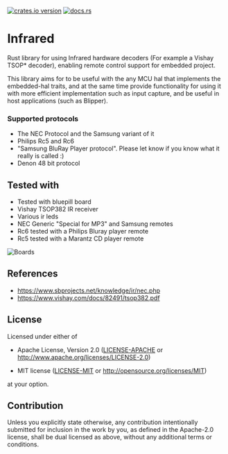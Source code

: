 [![crates.io version](https://img.shields.io/crates/v/infrared)](https://crates.io/crates/infrared)
[![docs.rs](https://docs.rs/infrared/badge.svg)](https://docs.rs/infrared)

# Infrared

Rust library for using Infrared hardware decoders (For example a Vishay TSOP* decoder),
enabling remote control support for embedded project.

This library aims for to be useful with the any MCU hal that implements the embedded-hal traits,
and at the same time provide functionality for using it with more efficient implementation
such as input capture, and be useful in host applications (such as Blipper).

### Supported protocols
 - The NEC Protocol and the Samsung variant of it
 - Philips Rc5 and Rc6
 - "Samsung BluRay Player protocol". Please let know if you know what it really is called :)
 - Denon 48 bit protocol

## Tested with
 - Tested with bluepill board
 - Vishay TSOP382 IR receiver
 - Various ir leds
 - NEC Generic "Special for MP3" and Samsung remotes
 - Rc6 tested with a Philips Bluray player remote
 - Rc5 tested with a Marantz CD player remote


![Boards](https://jott.se/txrx_setup.jpg)

## References

 * https://www.sbprojects.net/knowledge/ir/nec.php
 * https://www.vishay.com/docs/82491/tsop382.pdf

## License

Licensed under either of

- Apache License, Version 2.0 ([LICENSE-APACHE](LICENSE-APACHE) or
  http://www.apache.org/licenses/LICENSE-2.0)

- MIT license ([LICENSE-MIT](LICENSE-MIT) or http://opensource.org/licenses/MIT)

at your option.

## Contribution

Unless you explicitly state otherwise, any contribution intentionally
submitted for inclusion in the work by you, as defined in the Apache-2.0
license, shall be dual licensed as above, without any additional terms or
conditions.
